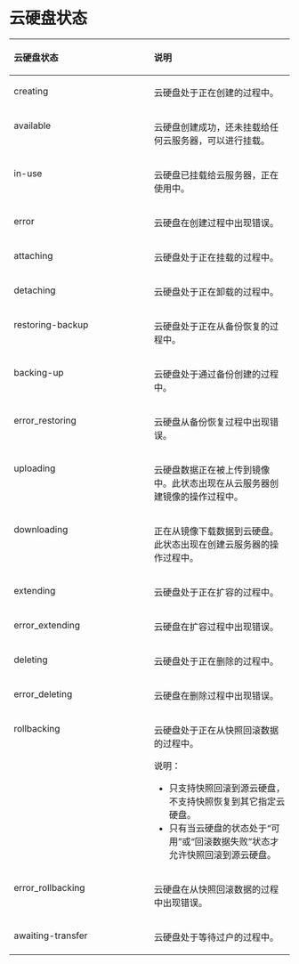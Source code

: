 # 云硬盘状态<a name="zh-cn_topic_0051803385"></a>

<a name="table11400349182618"></a>
<table><thead align="left"><tr id="row10214653182618"><th class="cellrowborder" valign="top" width="50%" id="mcps1.1.3.1.1"><p id="p22080530182618"><a name="p22080530182618"></a><a name="p22080530182618"></a>云硬盘状态</p>
</th>
<th class="cellrowborder" valign="top" width="50%" id="mcps1.1.3.1.2"><p id="p43692483182618"><a name="p43692483182618"></a><a name="p43692483182618"></a>说明</p>
</th>
</tr>
</thead>
<tbody><tr id="row57688034182618"><td class="cellrowborder" valign="top" width="50%" headers="mcps1.1.3.1.1 "><p id="p42219210182618"><a name="p42219210182618"></a><a name="p42219210182618"></a>creating</p>
</td>
<td class="cellrowborder" valign="top" width="50%" headers="mcps1.1.3.1.2 "><p id="p64312834182618"><a name="p64312834182618"></a><a name="p64312834182618"></a>云硬盘处于正在创建的过程中。</p>
</td>
</tr>
<tr id="row41944595182618"><td class="cellrowborder" valign="top" width="50%" headers="mcps1.1.3.1.1 "><p id="p42069063182618"><a name="p42069063182618"></a><a name="p42069063182618"></a>available</p>
</td>
<td class="cellrowborder" valign="top" width="50%" headers="mcps1.1.3.1.2 "><p id="p52150943182618"><a name="p52150943182618"></a><a name="p52150943182618"></a>云硬盘创建成功，还未挂载给任何云服务器，可以进行挂载。</p>
</td>
</tr>
<tr id="row66705308182618"><td class="cellrowborder" valign="top" width="50%" headers="mcps1.1.3.1.1 "><p id="p34420902182618"><a name="p34420902182618"></a><a name="p34420902182618"></a>in-use</p>
</td>
<td class="cellrowborder" valign="top" width="50%" headers="mcps1.1.3.1.2 "><p id="p36629705182618"><a name="p36629705182618"></a><a name="p36629705182618"></a>云硬盘已挂载给云服务器，正在使用中。</p>
</td>
</tr>
<tr id="row61231891182618"><td class="cellrowborder" valign="top" width="50%" headers="mcps1.1.3.1.1 "><p id="p60836109182618"><a name="p60836109182618"></a><a name="p60836109182618"></a>error</p>
</td>
<td class="cellrowborder" valign="top" width="50%" headers="mcps1.1.3.1.2 "><p id="p28777779182618"><a name="p28777779182618"></a><a name="p28777779182618"></a>云硬盘在创建过程中出现错误。</p>
</td>
</tr>
<tr id="row57673427182618"><td class="cellrowborder" valign="top" width="50%" headers="mcps1.1.3.1.1 "><p id="p41036007182618"><a name="p41036007182618"></a><a name="p41036007182618"></a>attaching</p>
</td>
<td class="cellrowborder" valign="top" width="50%" headers="mcps1.1.3.1.2 "><p id="p35582300182618"><a name="p35582300182618"></a><a name="p35582300182618"></a>云硬盘处于正在挂载的过程中。</p>
</td>
</tr>
<tr id="row51805250182618"><td class="cellrowborder" valign="top" width="50%" headers="mcps1.1.3.1.1 "><p id="p35475755182618"><a name="p35475755182618"></a><a name="p35475755182618"></a>detaching</p>
</td>
<td class="cellrowborder" valign="top" width="50%" headers="mcps1.1.3.1.2 "><p id="p54963912182618"><a name="p54963912182618"></a><a name="p54963912182618"></a>云硬盘处于正在卸载的过程中。</p>
</td>
</tr>
<tr id="row24913166182618"><td class="cellrowborder" valign="top" width="50%" headers="mcps1.1.3.1.1 "><p id="p4700565182618"><a name="p4700565182618"></a><a name="p4700565182618"></a>restoring-backup</p>
</td>
<td class="cellrowborder" valign="top" width="50%" headers="mcps1.1.3.1.2 "><p id="p45201476182618"><a name="p45201476182618"></a><a name="p45201476182618"></a>云硬盘处于正在从备份恢复的过程中。</p>
</td>
</tr>
<tr id="row1020872572413"><td class="cellrowborder" valign="top" width="50%" headers="mcps1.1.3.1.1 "><p id="p152090254243"><a name="p152090254243"></a><a name="p152090254243"></a>backing-up</p>
</td>
<td class="cellrowborder" valign="top" width="50%" headers="mcps1.1.3.1.2 "><p id="p720915253245"><a name="p720915253245"></a><a name="p720915253245"></a>云硬盘处于通过备份创建的过程中。</p>
</td>
</tr>
<tr id="row4160107182618"><td class="cellrowborder" valign="top" width="50%" headers="mcps1.1.3.1.1 "><p id="p1424362182618"><a name="p1424362182618"></a><a name="p1424362182618"></a>error_restoring</p>
</td>
<td class="cellrowborder" valign="top" width="50%" headers="mcps1.1.3.1.2 "><p id="p48264486182618"><a name="p48264486182618"></a><a name="p48264486182618"></a>云硬盘从备份恢复过程中出现错误。</p>
</td>
</tr>
<tr id="row31727190182618"><td class="cellrowborder" valign="top" width="50%" headers="mcps1.1.3.1.1 "><p id="p19765559182618"><a name="p19765559182618"></a><a name="p19765559182618"></a>uploading</p>
</td>
<td class="cellrowborder" valign="top" width="50%" headers="mcps1.1.3.1.2 "><p id="p57506441182618"><a name="p57506441182618"></a><a name="p57506441182618"></a>云硬盘数据正在被上传到镜像中。此状态出现在从云服务器创建镜像的操作过程中。</p>
</td>
</tr>
<tr id="row47795923182618"><td class="cellrowborder" valign="top" width="50%" headers="mcps1.1.3.1.1 "><p id="p46264593182618"><a name="p46264593182618"></a><a name="p46264593182618"></a>downloading</p>
</td>
<td class="cellrowborder" valign="top" width="50%" headers="mcps1.1.3.1.2 "><p id="p56444563182618"><a name="p56444563182618"></a><a name="p56444563182618"></a>正在从镜像下载数据到云硬盘。此状态出现在创建云服务器的操作过程中。</p>
</td>
</tr>
<tr id="row38239026182618"><td class="cellrowborder" valign="top" width="50%" headers="mcps1.1.3.1.1 "><p id="p10353365182618"><a name="p10353365182618"></a><a name="p10353365182618"></a>extending</p>
</td>
<td class="cellrowborder" valign="top" width="50%" headers="mcps1.1.3.1.2 "><p id="p33316274182618"><a name="p33316274182618"></a><a name="p33316274182618"></a>云硬盘处于正在扩容的过程中。</p>
</td>
</tr>
<tr id="row31411013182618"><td class="cellrowborder" valign="top" width="50%" headers="mcps1.1.3.1.1 "><p id="p61264105182618"><a name="p61264105182618"></a><a name="p61264105182618"></a>error_extending</p>
</td>
<td class="cellrowborder" valign="top" width="50%" headers="mcps1.1.3.1.2 "><p id="p35675803115140"><a name="p35675803115140"></a><a name="p35675803115140"></a>云硬盘在扩容过程中出现错误。</p>
</td>
</tr>
<tr id="row34138282182618"><td class="cellrowborder" valign="top" width="50%" headers="mcps1.1.3.1.1 "><p id="p13737464182618"><a name="p13737464182618"></a><a name="p13737464182618"></a>deleting</p>
</td>
<td class="cellrowborder" valign="top" width="50%" headers="mcps1.1.3.1.2 "><p id="p38992839182618"><a name="p38992839182618"></a><a name="p38992839182618"></a>云硬盘处于正在删除的过程中。</p>
</td>
</tr>
<tr id="row15391239182618"><td class="cellrowborder" valign="top" width="50%" headers="mcps1.1.3.1.1 "><p id="p38730809182618"><a name="p38730809182618"></a><a name="p38730809182618"></a>error_deleting</p>
</td>
<td class="cellrowborder" valign="top" width="50%" headers="mcps1.1.3.1.2 "><p id="p50187840182618"><a name="p50187840182618"></a><a name="p50187840182618"></a>云硬盘在删除过程中出现错误。</p>
</td>
</tr>
<tr id="row49037383182618"><td class="cellrowborder" valign="top" width="50%" headers="mcps1.1.3.1.1 "><p id="p12605096182618"><a name="p12605096182618"></a><a name="p12605096182618"></a>rollbacking</p>
</td>
<td class="cellrowborder" valign="top" width="50%" headers="mcps1.1.3.1.2 "><p id="p14379857182618"><a name="p14379857182618"></a><a name="p14379857182618"></a>云硬盘处于正在从快照回滚数据的过程中。</p>
<div class="note" id="note4770122218113"><a name="note4770122218113"></a><a name="note4770122218113"></a><span class="notetitle"> 说明： </span><div class="notebody"><a name="ul2407842411214"></a><a name="ul2407842411214"></a><ul id="ul2407842411214"><li>只支持快照回滚到源云硬盘，不支持快照恢复到其它指定云硬盘。</li><li>只有当云硬盘的状态处于<span class="wintitle" id="wintitle47594010182250"><a name="wintitle47594010182250"></a><a name="wintitle47594010182250"></a>“可用”</span>或<span class="wintitle" id="wintitle17877871182259"><a name="wintitle17877871182259"></a><a name="wintitle17877871182259"></a>“回滚数据失败”</span>状态才允许快照回滚到源云硬盘。</li></ul>
</div></div>
</td>
</tr>
<tr id="row62309857182618"><td class="cellrowborder" valign="top" width="50%" headers="mcps1.1.3.1.1 "><p id="p13933642182618"><a name="p13933642182618"></a><a name="p13933642182618"></a>error_rollbacking</p>
</td>
<td class="cellrowborder" valign="top" width="50%" headers="mcps1.1.3.1.2 "><p id="p54883216182618"><a name="p54883216182618"></a><a name="p54883216182618"></a>云硬盘在从快照回滚数据的过程中出现错误。</p>
</td>
</tr>
<tr id="row10318357115525"><td class="cellrowborder" valign="top" width="50%" headers="mcps1.1.3.1.1 "><p id="p30480618115525"><a name="p30480618115525"></a><a name="p30480618115525"></a>awaiting-transfer</p>
</td>
<td class="cellrowborder" valign="top" width="50%" headers="mcps1.1.3.1.2 "><p id="p53011016115525"><a name="p53011016115525"></a><a name="p53011016115525"></a>云硬盘处于等待过户的过程中。</p>
</td>
</tr>
</tbody>
</table>

